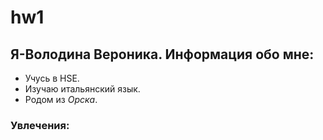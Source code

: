 # hw1
## Я-Володина Вероника. Информация обо мне:
+ Учусь в HSE.
+ Изучаю итальянский язык.
+ Родом из *Орска*.
### Увлечения:
